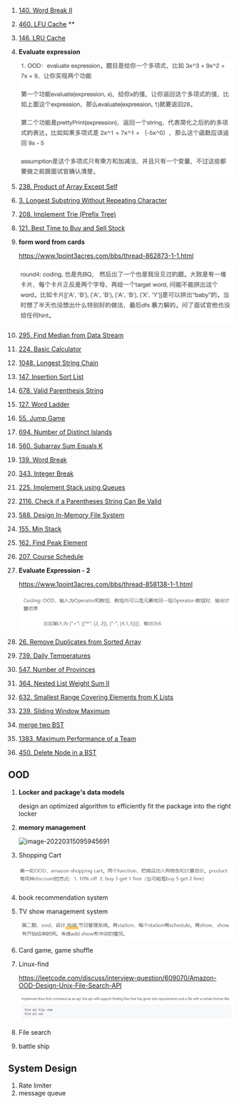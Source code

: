 1. [140. Word Break II](https://leetcode.com/problems/word-break-ii)

2. [460. LFU Cache](https://leetcode.com/problems/lfu-cache) **

3. [146. LRU Cache](https://leetcode.com/problems/lru-cache)

4. **Evaluate expression**

    <img src="images/image-20220315211914375.png" alt="image-20220315211914375" style="zoom:50%;" />

5. [238. Product of Array Except Self](https://leetcode.com/problems/product-of-array-except-self)

6. [3. Longest Substring Without Repeating Character](https://leetcode.com/problems/longest-substring-without-repeating-characters)

7. [208. Implement Trie (Prefix Tree)](https://leetcode.com/problems/implement-trie-prefix-tree)

8. [121. Best Time to Buy and Sell Stock](https://leetcode.com/problems/best-time-to-buy-and-sell-stock)

9. **form word from cards**

    https://www.1point3acres.com/bbs/thread-862873-1-1.html

    <img src="images/image-20220315211804937.png" alt="image-20220315211804937" style="zoom:50%;" />

10. [295. Find Median from Data Stream](https://leetcode.com/problems/find-median-from-data-stream)

11. [224. Basic Calculator](https://leetcode.com/problems/basic-calculator)

12. [1048. Longest String Chain](https://leetcode.com/problems/longest-string-chain)

13. [147. Insertion Sort List](https://leetcode.com/problems/insertion-sort-list)

14. [678. Valid Parenthesis String](https://leetcode.com/problems/valid-parenthesis-string)

15. [127. Word Ladder](https://leetcode.com/problems/word-ladder)

16. [55. Jump Game](https://leetcode.com/problems/jump-game)

17. [694. Number of Distinct Islands](https://leetcode.com/problems/number-of-distinct-islands)

18. [560. Subarray Sum Equals K](https://leetcode.com/problems/subarray-sum-equals-k)

19. [139. Word Break](https://leetcode.com/problems/word-break)

20. [343. Integer Break](https://leetcode.com/problems/integer-break)

21. [225. Implement Stack using Queues](https://leetcode.com/problems/implement-stack-using-queues)

22. [2116. Check if a Parentheses String Can Be Valid](https://leetcode.com/problems/check-if-a-parentheses-string-can-be-valid)

23. [588. Design In-Memory File System](https://leetcode.com/problems/design-in-memory-file-system)

25. [155. Min Stack](https://leetcode.com/problems/min-stack)

26. [162. Find Peak Element](https://leetcode.com/problems/find-peak-element)

27. [207. Course Schedule](https://leetcode.com/problems/course-schedule)

28. **Evaluate Expression - 2**

    https://www.1point3acres.com/bbs/thread-858138-1-1.html

    ![image-20220315113102215](images/image-20220315113102215.png)

28. [26. Remove Duplicates from Sorted Array](https://leetcode.com/problems/remove-duplicates-from-sorted-array)

29. [739. Daily Temperatures](https://leetcode.com/problems/daily-temperatures)

30. [547. Number of Provinces](https://leetcode.com/problems/number-of-provinces)

31. [364. Nested List Weight Sum II](https://leetcode.com/problems/nested-list-weight-sum-ii/)

32. [632. Smallest Range Covering Elements from K Lists](https://leetcode.com/problems/smallest-range-covering-elements-from-k-lists)

33. [239. Sliding Window Maximum](https://leetcode.com/problems/sliding-window-maximum)

34. [merge two BST](https://www.geeksforgeeks.org/merge-two-bsts-with-limited-extra-space/)

35. [1383. Maximum Performance of a Team](https://leetcode.com/problems/maximum-performance-of-a-team)

31. [450. Delete Node in a BST](https://leetcode.com/problems/delete-node-in-a-bst)



## OOD

1. **Locker and package's data models**

    design an optimized algorithm to efficiently fit the package into the right locker

2. **memory management**

    ![image-20220315095945691](C:\Users\yluo\AppData\Roaming\Typora\typora-user-images\image-20220315095945691.png)

3. Shopping Cart

    ![image-20220315101947842](images/image-20220315101947842.png)

4. book recommendation system

5. TV show management system

    ![image-20220315111107737](images/image-20220315111107737.png)


6. Card game, game shuffle

7. Linux-find

    https://leetcode.com/discuss/interview-question/609070/Amazon-OOD-Design-Unix-File-Search-API

    ![image-20220317122902932](images/image-20220317122902932.png)

8. File search

9. battle ship

## System Design

1. Rate limiter
1. message queue